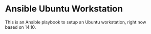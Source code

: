 # Ansible Ubuntu Workstation

This is an Ansible playbook to setup an Ubuntu workstation, right now based on 14.10.
